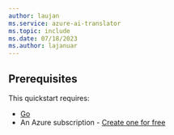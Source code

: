 ```yaml
---
author: laujan
ms.service: azure-ai-translator
ms.topic: include
ms.date: 07/18/2023
ms.author: lajanuar
---
```


## Prerequisites

This quickstart requires:

* [Go](https://go.dev/doc/install)
* An Azure subscription - [Create one for free](https://azure.microsoft.com/pricing/purchase-options/azure-account?cid=msft_learn)

